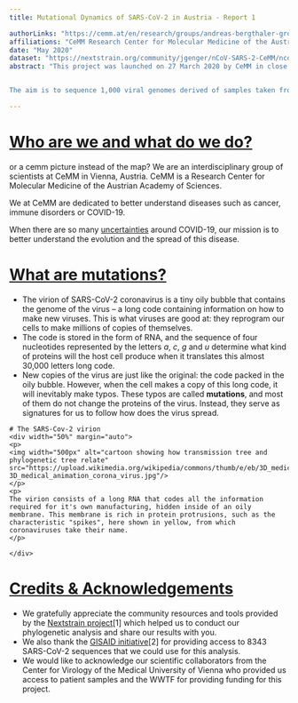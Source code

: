 ```yaml
---
title: Mutational Dynamics of SARS-CoV-2 in Austria - Report 1

authorLinks: "https://cemm.at/en/research/groups/andreas-bergthaler-group/"
affiliations: "CeMM Research Center for Molecular Medicine of the Austrian Academy of Sciences"
date: "May 2020"
dataset: "https://nextstrain.org/community/jgenger/nCoV-SARS-2-CeMM/ncov?d=map&r=region&c=region"
abstract: "This project was launched on 27 March 2020 by CeMM in close collaboration with the Medical University of Vienna.


The aim is to sequence 1,000 viral genomes derived of samples taken from Austrian patients infected with SARS-CoV-2, the virus causing COVID-19. The knowledge we gain will help us learn more about the molecular understanding of the COVID-19 pandemic and SARS-CoV-2, the causative pathogen. The results will integrate Austrian viral genome data into a global map of SARS-CoV-2 mutations, which will help decipher the route of the pathogen from country to country."

---
```


# [Who are we and what do we do?](https://nextstrain.org/community/jgenger/nCoV-SARS-2-CeMM/ncov?animate=2019-12-19,2020-04-24,0,0,15000&d=map&r=region&c=region)

or a cemm picture instead of the map?
We are an interdisciplinary group of scientists at CeMM in Vienna, Austria. CeMM is a Research Center for Molecular Medicine of the Austrian Academy of Sciences.


We at CeMM are dedicated to better understand diseases such as cancer, immune disorders or COVID-19.


When there are so many [uncertainties]( https://www.theatlantic.com/health/archive/2020/04/pandemic-confusing-uncertainty/610819/ "Why the Coronavirus Is So Confusing") around COVID-19, our mission is to better understand the evolution and the spread of this disease.

# [What are mutations?](https://nextstrain.org/community/jgenger/nCoV-SARS-2-CeMM/ncov)

* The virion of SARS-CoV-2 coronavirus is a tiny oily bubble that contains the genome of the virus – a long code containing information on how to make new viruses.
This is what viruses are good at: they reprogram our cells to make millions of copies of themselves.
* The code is stored in the form of RNA, and the sequence of four nucleotides represented by the letters _a_, _c_, _g_ and _u_ determine what kind of proteins will the host cell produce when it translates this almost 30,000 letters long code.
* New copies of the virus are just like the original: the code packed in the oily bubble. However, when the cell makes a copy of this long code, it will inevitably make typos. These typos are called **mutations**, and most of them do not change the proteins of the virus. Instead, they serve as signatures for us to follow how does the virus spread.

<!-- This is right-side text -->
```auspiceMainDisplayMarkdown
# The SARS-Cov-2 virion
<div width="50%" margin="auto">
<p>
<img width="500px" alt="cartoon showing how transmission tree and phylogenetic tree relate" src="https://upload.wikimedia.org/wikipedia/commons/thumb/e/eb/3D_medical_animation_corona_virus.jpg/1600px-3D_medical_animation_corona_virus.jpg"/>
</p>
<p>
The virion consists of a long RNA that codes all the information required for it's own manufacturing, hidden inside of an oily membrane. This membrane is rich in protein protrusions, such as the characteristic "spikes", here shown in yellow, from which coronaviruses take their name.
</p>

</div>

```


<!-- ############ SLIDE BREAK ############# -->

# [Credits & Acknowledgements](https://nextstrain.org/community/jgenger/nCoV-SARS-2-CeMM/ncov?d=map&r=region&c=region)
* We gratefully appreciate the community resources and tools provided by the [Nextstrain project](https://nextstrain.org/)[1] which helped us to conduct our phylogenetic analysis and share our results with you.
* We also thank the [GISAID initiative](https://www.gisaid.org/)[2] for providing access to 8343 SARS-CoV-2 sequences that we could use for this analysis.
* We would like to acknowledge our scientific collaborators from the Center for Virology of the Medical University of Vienna who provided us access to patient samples and the WWTF for providing funding for this project.

